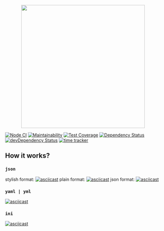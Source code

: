 <p align="center"><img width="400" src="https://gist.githubusercontent.com/GKoil/baa4a0a14d2703cc8f6c54d8070eb439/raw/c834ba8cb80a6ac65b5491264dd0eb3d7a5c8cc4/svg-project-2.svg"></p>

[![Node CI](https://github.com/GKoil/frontend-project-lvl2/workflows/Node.js%20CI/badge.svg)](https://github.com/GKoil/frontend-project-lvl2/actions)
[![Maintainability](https://api.codeclimate.com/v1/badges/89c36d79620294a2c270/maintainability)](https://codeclimate.com/github/GKoil/frontend-project-lvl2/maintainability)
[![Test Coverage](https://api.codeclimate.com/v1/badges/89c36d79620294a2c270/test_coverage)](https://codeclimate.com/github/GKoil/frontend-project-lvl2/test_coverage)
[![Dependency Status](https://david-dm.org/GKoil/frontend-project-lvl2.svg)](https://david-dm.org/GKoil/frontend-project-lvl2) [![devDependency Status](https://david-dm.org/GKoil/frontend-project-lvl2/dev-status.svg)](https://david-dm.org/GKoil/frontend-project-lvl2?type=dev)
[![time tracker](https://wakatime.com/badge/github/GKoil/frontend-project-lvl2.svg)](https://wakatime.com/badge/github/GKoil/frontend-project-lvl2)

## How it works?
### `json`
stylish format:
[![asciicast](https://asciinema.org/a/ZqAakqhHUlrIiIniajbFpiA1G.svg)](https://asciinema.org/a/ZqAakqhHUlrIiIniajbFpiA1G)
plain format:
[![asciicast](https://asciinema.org/a/Jt2Rzp1r4pBBRoYCgv8RTksd5.svg)](https://asciinema.org/a/Jt2Rzp1r4pBBRoYCgv8RTksd5)
json format:
[![asciicast](https://asciinema.org/a/IEev17J6gbip0xCgIkEHXF4ox.svg)](https://asciinema.org/a/IEev17J6gbip0xCgIkEHXF4ox)

### `yaml | yml`
[![asciicast](https://asciinema.org/a/JGwRLxGeJcIdBtwQPZIRjL1Ef.svg)](https://asciinema.org/a/JGwRLxGeJcIdBtwQPZIRjL1Ef)

### `ini`
[![asciicast](https://asciinema.org/a/oACXkITWrQnMn4h6W09Flr206.svg)](https://asciinema.org/a/oACXkITWrQnMn4h6W09Flr206)